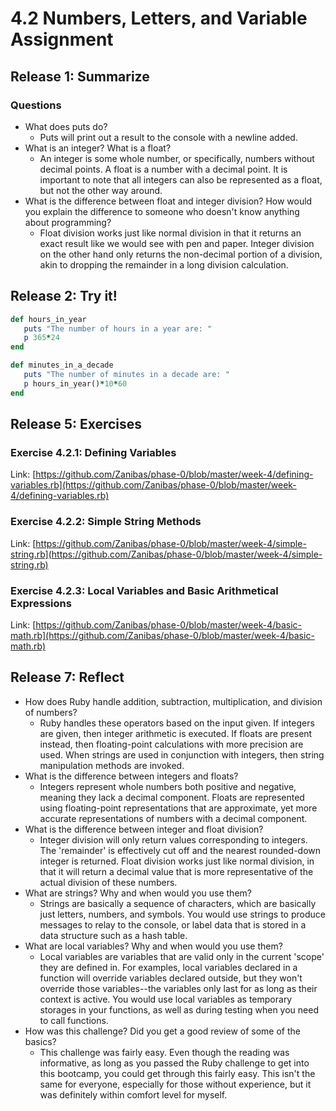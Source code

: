 # 4.2 Numbers, Letters, and Variable Assignment

## Release 1: Summarize

### Questions

+ What does puts do?
  + Puts will print out a result to the console with a newline added.
+ What is an integer? What is a float?
  + An integer is some whole number, or specifically, numbers without decimal points. A float is a number with a decimal point. It is important to note that all integers can also be represented as a float, but not the other way around.
+ What is the difference between float and integer division? How would you explain the difference to someone who doesn't know anything about programming?
  + Float division works just like normal division in that it returns an exact result like we would see with pen and paper. Integer division on the other hand only returns the non-decimal portion of a division, akin to dropping the remainder in a long division calculation. 

 ## Release 2: Try it!

 ```ruby
 def hours_in_year
	puts "The number of hours in a year are: "
	p 365*24
end

def minutes_in_a_decade
	puts "The number of minutes in a decade are: "
	p hours_in_year()*10*60
end
```

## Release 5: Exercises

### Exercise 4.2.1: Defining Variables

Link: [https://github.com/Zanibas/phase-0/blob/master/week-4/defining-variables.rb](https://github.com/Zanibas/phase-0/blob/master/week-4/defining-variables.rb)

### Exercise 4.2.2: Simple String Methods

Link: [https://github.com/Zanibas/phase-0/blob/master/week-4/simple-string.rb](https://github.com/Zanibas/phase-0/blob/master/week-4/simple-string.rb)

### Exercise 4.2.3: Local Variables and Basic Arithmetical Expressions

Link: [https://github.com/Zanibas/phase-0/blob/master/week-4/basic-math.rb](https://github.com/Zanibas/phase-0/blob/master/week-4/basic-math.rb)

## Release 7: Reflect

+ How does Ruby handle addition, subtraction, multiplication, and division of numbers?
  + Ruby handles these operators based on the input given. If integers are given, then integer arithmetic is executed. If floats are present instead, then floating-point calculations with more precision are used. When strings are used in conjunction with integers, then string manipulation methods are invoked.
+ What is the difference between integers and floats?
  + Integers represent whole numbers both positive and negative, meaning they lack a decimal component. Floats are represented using floating-point representations that are approximate, yet more accurate representations of numbers with a decimal component.
+ What is the difference between integer and float division?
  + Integer division will only return values corresponding to integers. The 'remainder' is effectively cut off and the nearest rounded-down integer is returned. Float division works just like normal division, in that it will return a decimal value that is more representative of the actual division of these numbers.
+ What are strings? Why and when would you use them?
  + Strings are basically a sequence of characters, which are basically just letters, numbers, and symbols. You would use strings to produce messages to relay to the console, or label data that is stored in a data structure such as a hash table.
+ What are local variables? Why and when would you use them?
  + Local variables are variables that are valid only in the current 'scope' they are defined in. For examples, local variables declared in a function will override variables declared outside, but they won't override those variables--the variables only last for as long as their context is active. You would use local variables as temporary storages in your functions, as well as during testing when you need to call functions.
+ How was this challenge? Did you get a good review of some of the basics?
  + This challenge was fairly easy. Even though the reading was informative, as long as you passed the Ruby challenge to get into this bootcamp, you could get through this fairly easy. This isn't the same for everyone, especially for those without experience, but it was definitely within comfort level for myself.